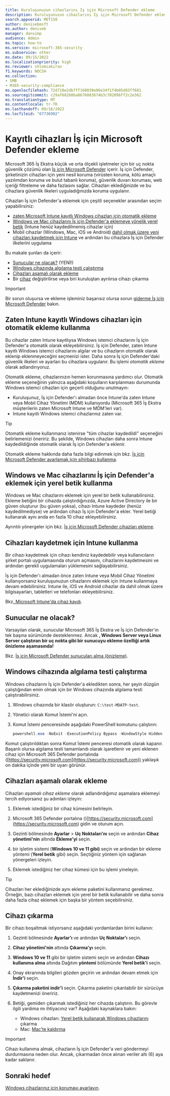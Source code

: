 ```yaml
---
title: Kuruluşunuzun cihazlarını İş için Microsoft Defender ekleme
description: Kuruluşunuzun cihazlarını İş için Microsoft Defender ekleme
search.appverid: MET150
author: denisebmsft
ms.author: deniseb
manager: dansimp
audience: Admin
ms.topic: how-to
ms.service: microsoft-365-security
ms.subservice: other
ms.date: 09/15/2022
ms.localizationpriority: high
ms.reviewer: shlomiakirav
f1.keywords: NOCSH
ms.collection:
- SMB
- M365-security-compliance
ms.openlocfilehash: 72d710e2db7ff160039e96e34f1f4b05d83ff681
ms.sourcegitcommit: c29af68260ba8676083674b3c70209bff2c2e362
ms.translationtype: MT
ms.contentlocale: tr-TR
ms.lasthandoff: 09/16/2022
ms.locfileid: "67736992"
---
```

# <a name="onboard-enrolled-devices-to-microsoft-defender-for-business"></a>Kayıtlı cihazları İş için Microsoft Defender ekleme

Microsoft 365 İş Ekstra küçük ve orta ölçekli işletmeler için bir uç nokta güvenlik çözümü olan [İş için Microsoft Defender](../security/defender-business/mdb-overview.md) içerir. İş için Defender, şirketinizin cihazları için yeni nesil koruma (virüsten koruma, kötü amaçlı yazılımdan koruma ve bulut tabanlı koruma), güvenlik duvarı koruması, web içeriği filtreleme ve daha fazlasını sağlar. Cihazları eklediğinizde ve bu cihazlara güvenlik ilkeleri uyguladığınızda koruma uygulanır.

Cihazları İş için Defender'a eklemek için çeşitli seçenekler arasından seçim yapabilirsiniz:

- [zaten Microsoft Intune kayıtlı Windows cihazları için otomatik ekleme](#use-automatic-onboarding-for-windows-devices-that-are-already-enrolled-in-intune)
- [Windows ve Mac cihazlarını İş için Defender'a eklemeye yönelik yerel betik](#use-a-local-script-to-onboard-windows-and-mac-devices-to-defender-for-business) (Intune henüz kaydedilmemiş cihazlar için)
- Mobil cihazlar (Windows, Mac, iOS ve Android) [dahil olmak üzere yeni cihazları kaydetmek için Intune](#use-intune-to-enroll-devices) ve ardından bu cihazlara İş için Defender ilkelerini uygulama

Bu makale şunları da içerir:

- [Sunucular ne olacak?](#what-about-servers) (YENİ!)
- [Windows cihazında algılama testi çalıştırma](#run-a-detection-test-on-a-windows-device)
- [Cihazları aşamalı olarak ekleme](#onboard-devices-gradually)
- Bir [cihaz](#offboard-a-device) değiştirilirse veya biri kuruluştan ayrılırsa cihazı çıkarma

> [!IMPORTANT]
> Bir sorun oluşursa ve ekleme işleminiz başarısız olursa sorun [giderme İş için Microsoft Defender](../security/defender-business/mdb-troubleshooting.yml) bakın.

## <a name="use-automatic-onboarding-for-windows-devices-that-are-already-enrolled-in-intune"></a>Zaten Intune kayıtlı Windows cihazları için otomatik ekleme kullanma

Bu cihazlar zaten Intune kayıtlıysa Windows istemci cihazlarını İş için Defender'a otomatik olarak ekleyebilirsiniz. İş için Defender, zaten Intune kayıtlı Windows istemci cihazlarını algılar ve bu cihazların otomatik olarak eklenip eklenmeyeceğini seçmenizi ister. Daha sonra İş için Defender'daki güvenlik ilkeleri ve ayarları bu cihazlara uygulanır. Bu işlemi *otomatik ekleme* olarak adlandırıyoruz. 

Otomatik ekleme, cihazlarınızın hemen korunmasına yardımcı olur. Otomatik ekleme seçeneğinin yalnızca aşağıdaki koşulların karşılanması durumunda Windows istemci cihazları için geçerli olduğunu unutmayın:

- Kuruluşunuz, İş için Defender'ı almadan önce Intune'da zaten Intune veya Mobil Cihaz Yönetimi (MDM) kullanıyordu (Microsoft 365 İş Ekstra müşterilerin zaten Microsoft Intune ve MDM'leri var).
- Intune kayıtlı Windows istemci cihazlarınız zaten var.

> [!TIP]
> Otomatik ekleme kullanmanız istenirse "tüm cihazlar kaydedildi" seçeneğini belirlemenizi öneririz. Bu şekilde, Windows cihazları daha sonra Intune kaydedildiğinde otomatik olarak İş için Defender'a eklenir.

Otomatik ekleme hakkında daha fazla bilgi edinmek için bkz. [İş için Microsoft Defender ayarlamak için sihirbazı kullanma](../security/defender-business/mdb-use-wizard.md).

## <a name="use-a-local-script-to-onboard-windows-and-mac-devices-to-defender-for-business"></a>Windows ve Mac cihazlarını İş için Defender'a eklemek için yerel betik kullanma

Windows ve Mac cihazlarını eklemek için yerel bir betik kullanabilirsiniz. Ekleme betiğini bir cihazda çalıştırdığınızda, Azure Active Directory ile bir güven oluşturur (bu güven yoksa), cihazı Intune kaydeder (henüz kaydedilmediyse) ve ardından cihazı İş için Defender'a ekler. Yerel betiği kullanarak aynı anda en fazla 10 cihaz ekleyebilirsiniz.

Ayrıntılı yönergeler için bkz. [İş için Microsoft Defender cihazları ekleme](../security/defender-business/mdb-onboard-devices.md).

## <a name="use-intune-to-enroll-devices"></a>Cihazları kaydetmek için Intune kullanma

Bir cihazı kaydetmek için cihazı kendiniz kaydedebilir veya kullanıcıların şirket portalı uygulamasında oturum açmasını, cihazlarını kaydetmesini ve ardından gerekli uygulamaları yüklemesini sağlayabilirsiniz. 

İş için Defender'ı almadan önce zaten Intune veya Mobil Cihaz Yönetimi kullanıyorsanız kuruluşunuzun cihazlarını eklemek için Intune kullanmaya devam edebilirsiniz. Intune ile, iOS ve Android cihazlar da dahil olmak üzere bilgisayarları, tabletleri ve telefonları ekleyebilirsiniz.

Bkz[. Microsoft Intune'da cihaz kaydı](/mem/intune/enrollment/device-enrollment). 

## <a name="what-about-servers"></a>Sunucular ne olacak?

Varsayılan olarak, sunucular Microsoft 365 İş Ekstra ve İş için Defender'ın tek başına sürümünde desteklenmez. Ancak **, Windows Server veya Linux Server çalıştıran bir uç nokta gibi bir sunucuyu ekleme özelliği artık önizleme aşamasında!** 

Bkz. [İş için Microsoft Defender sunucuları alma (önizleme)](../security/defender-business/get-defender-business-servers.md).

## <a name="run-a-detection-test-on-a-windows-device"></a>Windows cihazında algılama testi çalıştırma

Windows cihazlarını İş için Defender'a ekledikten sonra, her şeyin düzgün çalıştığından emin olmak için bir Windows cihazında algılama testi çalıştırabilirsiniz.

1. Windows cihazında bir klasör oluşturun: `C:\test-MDATP-test`.

2. Yönetici olarak Komut İstemi'ni açın.

3. Komut İstemi penceresinde aşağıdaki PowerShell komutunu çalıştırın:

   ```powershell
   powershell.exe -NoExit -ExecutionPolicy Bypass -WindowStyle Hidden $ErrorActionPreference = 'silentlycontinue';(New-Object System.Net.WebClient).DownloadFile('http://127.0.0.1/1.exe', 'C:\\test-MDATP-test\\invoice.exe');Start-Process 'C:\\test-MDATP-test\\invoice.exe'
   ```

Komut çalıştırıldıktan sonra Komut İstemi penceresi otomatik olarak kapanır. Başarılı olursa algılama testi tamamlandı olarak işaretlenir ve yeni eklenen cihaz için Microsoft 365 Defender portalında ([https://security.microsoft.com](https://security.microsoft.com)) yaklaşık on dakika içinde yeni bir uyarı görünür.

## <a name="onboard-devices-gradually"></a>Cihazları aşamalı olarak ekleme

Cihazları *aşamalı cihaz ekleme* olarak adlandırdığımız aşamalara eklemeyi tercih ediyorsanız şu adımları izleyin: 

1. Eklemek istediğiniz bir cihaz kümesini belirleyin.

2. Microsoft 365 Defender portalına ()[https://security.microsoft.com](https://security.microsoft.com) gidin ve oturum açın.

3. Gezinti bölmesinde **Ayarlar** > **Uç Noktaları'nı** seçin ve ardından **Cihaz yönetimi'nin** altında **Ekleme'yi** seçin.

4. bir işletim sistemi (**Windows 10 ve 11 gibi)** seçin ve ardından bir ekleme yöntemi (**Yerel betik** gibi) seçin. Seçtiğiniz yöntem için sağlanan yönergeleri izleyin.

5. Eklemek istediğiniz her cihaz kümesi için bu işlemi yineleyin. 

> [!TIP]
> Cihazları her eklediğinizde aynı ekleme paketini kullanmanız gerekmez. Örneğin, bazı cihazları eklemek için yerel bir betik kullanabilir ve daha sonra daha fazla cihaz eklemek için başka bir yöntem seçebilirsiniz.

## <a name="offboard-a-device"></a>Cihazı çıkarma

Bir cihazı boşaltmak istiyorsanız aşağıdaki yordamlardan birini kullanın:

1. Gezinti bölmesinde **Ayarlar'ı** ve ardından **Uç Noktalar'ı** seçin.

2. **Cihaz yönetimi'nin** altında **Çıkarma'yı** seçin.

3. **Windows 10 ve 11** gibi bir işletim sistemi seçin ve ardından **Cihazı kullanıma alma** altında Dağıtım **yöntemi** bölümünde **Yerel betik'i** seçin. 

4. Onay ekranında bilgileri gözden geçirin ve ardından devam etmek için **İndir'i** seçin.

5. **Çıkarma paketini indir'i** seçin. Çıkarma paketini çıkarılabilir bir sürücüye kaydetmenizi öneririz.

6. Betiği, gemiden çıkarmak istediğiniz her cihazda çalıştırın. Bu görevle ilgili yardıma mı ihtiyacınız var? Aşağıdaki kaynaklara bakın:   

   - Windows cihazları: [Yerel betik kullanarak Windows cihazlarını](../security/defender-endpoint/configure-endpoints-script.md#offboard-devices-using-a-local-script) çıkarma 
   - Mac: [Mac'te kaldırma](../security/defender-endpoint/mac-resources.md#uninstalling)

> [!IMPORTANT]
> Cihazı kullanıma almak, cihazların İş için Defender'a veri göndermeyi durdurmasına neden olur. Ancak, çıkarmadan önce alınan veriler altı (6) aya kadar saklanır.

## <a name="next-objective"></a>Sonraki hedef

[Windows cihazlarınız için korumayı ayarlayın](m365bp-protection-settings-for-windows-10-devices.md).
